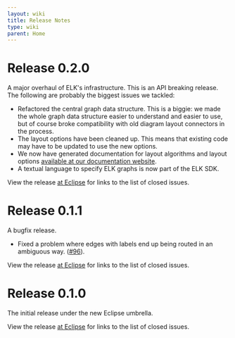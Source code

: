 ```yaml
---
layout: wiki
title: Release Notes
type: wiki
parent: Home
---
```


# Release 0.2.0

A major overhaul of ELK's infrastructure. This is an API breaking release. The following are probably the biggest issues we tackled:

* Refactored the central graph data structure. This is a biggie: we made the whole graph data structure easier to understand and easier to use, but of course broke compatibility with old diagram layout connectors in the process.
* The layout options have been cleaned up. This means that existing code may have to be updated to use the new options.
* We now have generated documentation for layout algorithms and layout options [available at our documentation website](https://eclipse.github.io/elk/).
* A textual language to specify ELK graphs is now part of the ELK SDK.

View the release [at Eclipse](https://projects.eclipse.org/projects/modeling.elk/releases/0.2.0) for links to the list of closed issues.


# Release 0.1.1

A bugfix release.

* Fixed a problem where edges with labels end up being routed in an ambiguous way. ([#96](https://github.com/eclipse/elk/issues/96)).

View the release [at Eclipse](https://projects.eclipse.org/projects/modeling.elk/releases/0.1.1) for links to the list of closed issues.


# Release 0.1.0

The initial release under the new Eclipse umbrella.

View the release [at Eclipse](https://projects.eclipse.org/projects/modeling.elk/releases/0.1.0) for links to the list of closed issues.